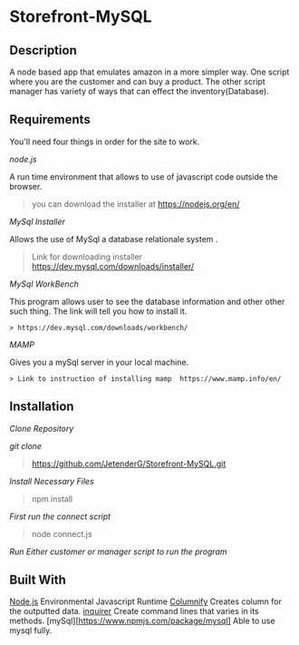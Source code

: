 Storefront-MySQL
=============
 Description
 -------

A node based app that emulates amazon in a more simpler way. One script where you are the customer and can buy a product. The other script manager has variety of ways that can effect the inventory(Database).

Requirements
-----

You'll need four things in order for the site to work.

*node.js*

A run time environment that allows to use of javascript code outside the browser.

> you can download the installer  at https://nodejs.org/en/


*MySql Installer*

Allows the use of MySql a database relationale system .

>Link for downloading installer https://dev.mysql.com/downloads/installer/ 



 *MySql WorkBench*

This program allows user to see the database information and other other such thing. 
The link will tell you how to install it.

    > https://dev.mysql.com/downloads/workbench/
    

 *MAMP*

 Gives you a mySql server in your local machine.

    > Link to instruction of installing mamp  https://www.mamp.info/en/

Installation 
----------

*Clone Repository*

*git clone*

> https://github.com/JetenderG/Storefront-MySQL.git

*Install Necessary Files*

> npm install

*First run the connect script*

>node connect.js

*Run Either customer or manager script to run the program*


Built With
----------

[Node.js](https://nodejs.org/en/) Environmental Javascript Runtime
[Columnify](https://www.npmjs.com/package/columnify) Creates column for the outputted data.
[inquirer](https://www.npmjs.com/package/inquirer) Create command lines that varies in its methods.
[mySql][https://www.npmjs.com/package/mysql] Able to use mysql fully.